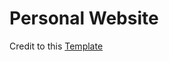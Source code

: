 # Personal Website

Credit to this [Template](https://github.com/codewithsadee/vcard-personal-portfolio)